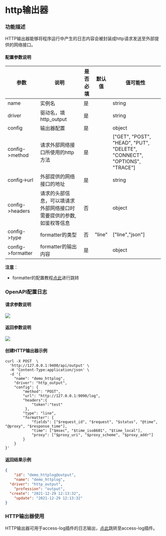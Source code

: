 # http输出器

### 功能描述

HTTP输出器能够将程序运行中产生的日志内容会被封装成http请求发送至外部提供的网络接口。



#### 配置参数说明

| 参数              | 说明                                                         | 是否必填 | 默认值 | 值可能性                                                     |
| ----------------- | ------------------------------------------------------------ | -------- | ------ | ------------------------------------------------------------ |
| name              | 实例名                                                       | 是       |        | string                                                       |
| driver            | 驱动名，填http_output                                        | 是       |        | string                                                       |
| config            | 输出器配置                                                   | 是       |        | object                                                       |
| config->method    | 请求外部网络接口所使用的http方法                             | 是       |        | ["GET", "POST", "HEAD", "PUT", "DELETE", "CONNECT", "OPTIONS", "TRACE"] |
| config->url       | 外部提供的网络接口的地址                                     | 是       |        | string                                                       |
| config->headers   | 请求的头部信息，可以填请求外部网络接口时需要提供的参数,如鉴权等信息 | 否       |        | object                                                       |
| config->type      | formatter的类型                                              | 否       | "line" | ["line","json"]                                              |
| config->formatter | formatter的输出内容                                          | 是       |        | object                                                       |

**注意**：

* formatter的配置教程[点此](/docs/formatter)进行跳转



### OpenAPI配置日志

#### 请求参数说明

![](http://data.eolinker.com/course/Kt7HwLn4e8383c7891c2efcd747c79919b5d8ddc85f7e11.png)

#### 返回参数说明

![](http://data.eolinker.com/course/SzT1bw405b41a501a71803cbb5a12b72fb37ecbe49bf95b.png)

#### 创建HTTP输出器示例

```shell
curl -X POST  \
  'http://127.0.0.1:9400/api/output' \
  -H 'Content-Type:application/json' \
  -d '{
	"name": "demo_httplog",
	"driver": "http_output",
	"config": {
		"method": "POST",
		"url": "http://127.0.0.1:9090/log",
		"headers":{
			"token":"test"
		 },
		"type": "line",
		"formatter": {
			"fields": ["$request_id", "$request", "$status", "@time", "@proxy", "$response_time"],
			"time": ["$msec", "$time_iso8601", "$time_local"],
			"proxy": ["$proxy_uri", "$proxy_scheme", "$proxy_addr"]
		}
	}
}'
```

#### 返回结果示例

```json
{
	"id": "demo_httplog@output",
	"name": "demo_httplog",
  "driver": "http_output",
	"profession": "output",
  "create": "2021-12-29 12:13:32",
	"update": "2021-12-29 12:13:32"
}
```



### HTTP输出器使用

HTTP输出器可用于access-log插件的日志输出，[点此](/docs/plugins/access_log.md)跳转至access-log插件。
